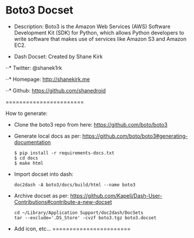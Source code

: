Boto3 Docset
=======================
* Description: Boto3 is the Amazon Web Services (AWS) Software Development Kit (SDK) for Python, which allows Python developers to write software that makes use of services like Amazon S3 and Amazon EC2. 

* Dash Docset: Created by Shane Kirk

⋅⋅* Twitter: @shanek1rk

⋅⋅* Homepage: http://shanekirk.me

⋅⋅* Github: https://github.com/shanedroid

=======================

How to generate:

* Clone the boto3 repo from here: https://github.com/boto/boto3

* Generate local docs as per: https://github.com/boto/boto3#generating-documentation
	```
    $ pip install -r requirements-docs.txt
	$ cd docs
	$ make html
 	```

* Import docset into dash:
	```
	doc2dash -A boto3/docs/build/html --name boto3
 	```

* Archive docset as per: https://github.com/Kapeli/Dash-User-Contributions#contribute-a-new-docset
	```
	cd ~/Library/Application Support/doc2dash/DocSets
	tar --exclude='.DS_Store' -cvzf boto3.tgz boto3.docset
 	```

* Add icon, etc...
=======================
